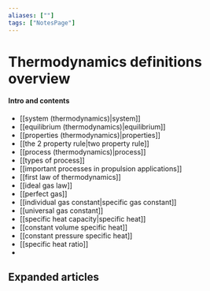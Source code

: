```yaml
---
aliases: [""]
tags: ["NotesPage"]
---
```


# Thermodynamics definitions overview

#### Intro and contents
- [[system (thermodynamics)|system]]
- [[equilibrium (thermodynamics)|equilibrium]]
- [[properties (thermodynamics)|properties]]
- [[the 2 property rule|two property rule]]
- [[process (thermodynamics)|process]]
- [[types of process]]
- [[important processes in propulsion applications]]
- [[first law of thermodynamics]]
- [[ideal gas law]]
- [[perfect gas]]
- [[individual gas constant|specific gas constant]]
- [[universal gas constant]]
- [[specific heat capacity|specific heat]]
- [[constant volume specific heat]]
- [[constant pressure specific heat]]
- [[specific heat ratio]]
- 


## Expanded articles
